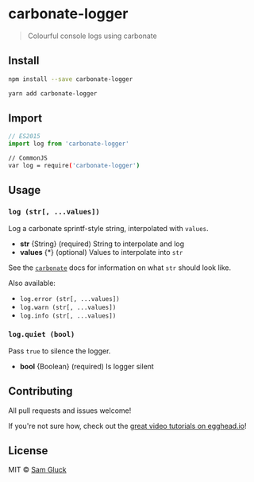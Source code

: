 # carbonate-logger

> Colourful console logs using carbonate

## Install

```sh
npm install --save carbonate-logger
```

```sh
yarn add carbonate-logger
```

## Import

```js
// ES2015
import log from 'carbonate-logger'
```

```sh
// CommonJS
var log = require('carbonate-logger')
```

## Usage

### `log (str[, ...values])`

Log a carbonate sprintf-style string, interpolated with `values`.

- __str__ {String} (required) String to interpolate and log
- __values__ {*} (optional) Values to interpolate into `str`

See the [`carbonate`](https://github.com/sdgluck/carbonate) docs for information on what `str` should look like.

Also available: 

- `log.error (str[, ...values])`
- `log.warn (str[, ...values])`
- `log.info (str[, ...values])`

### `log.quiet (bool)`

Pass `true` to silence the logger.

- __bool__ {Boolean} (required) Is logger silent

## Contributing

All pull requests and issues welcome!

If you're not sure how, check out the [great video tutorials on egghead.io](http://bit.ly/2aVzthz)!

## License

MIT © [Sam Gluck](github.com/sdgluck)
